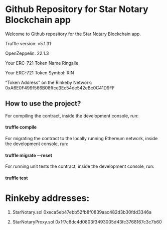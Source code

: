 # Github Repository for Star Notary Blockchain app

Welcome to Github repository for the Star Notary Blockchain app.

Truffle version: v5.1.31

OpenZeppelin: 22.1.3

Your ERC-721 Token Name Ringaile

Your ERC-721 Token Symbol: RIN

“Token Address” on the Rinkeby Network: 0xA6E0F499f566B08ffce3Ec54de542eBc0C41D9FF

## How to use the project?

For compiling the contract, inside the development console, run:

#### truffle compile

For migrating the contract to the locally running Ethereum network, inside the development console, run:

#### truffle migrate --reset

For running unit tests the contract, inside the development console, run:

#### truffle test

# Rinkeby addresses:
1. StarNotary.sol 0xeca5eb47ebb52fb8f0839aac482d3b30fdd3346a

2. StarNotaryProxy.sol 0x1f7c8dc4d0803f3493005d43fc3768167c3c7b60
